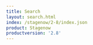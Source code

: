 ```yaml
---
title: Search
layout: search.html
index: /stagenow/2-8/index.json
product: Stagenow
productversion: '2.8'
---
```















